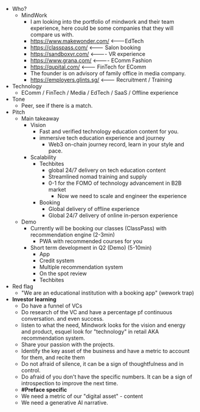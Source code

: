 - Who? 
    - MindWork
        - I am looking into the portfolio of mindwork and their team experience, here could be some companies that they will compare us with.
        - https://www.makewonder.com/ <---EdTech
        - https://classpass.com/ <--- Salon booking
        - https://sandboxvr.com/ <---- VR experience
        - https://www.grana.com/ <---- EComm Fashion
        - https://qupital.com/ <--- FinTech for EComm
        - The founder is on advisory of family office in media company.
        - https://employers.glints.sg/ <--- Recruitment / Training
- Technology
    - EComm / FinTech / Media / EdTech / SaaS / Offline experience
- Tone
    - Peer, see if there is a match.
- Pitch
    - Main takeaway
        - Vision
            - Fast and verified technology education content for you.
            - immersive tech education experience and journey
                - Web3 on-chain journey record, learn in your style and pace.
        - Scalability
            - Techbites
                - global 24/7 delivery on tech education content
                - Streamlined nomad training and supply
                - 0-1 for the FOMO of technology advancement in B2B market
                    - Now we need to scale and engineer the experience
            - Booking
                - Global delivery of offline experience
                - Global 24/7 delivery of online in-person experience
    - Demo
        - Currently will be booking our classes (ClassPass) with recommendation engine (2-3min)
            - PWA with recommended courses for you 
        - Short term development in Q2 (Demo) (5-10min)
            - App
            - Credit system
            - Multiple recommendation system
            - On the spot review
            - Techbites
- Red flag
    - "We are an educational institution with a booking app" (wework trap)
- **Investor learning**
    - Do have a funnel of VCs
    - Do research of the VC and have a percentage pf continuous conversation. and even success.
    - listen to what the need, Mindwork looks for the vision and energy and product, esquel look for "technology" in retail AKA recommendation system.
    - Share your passion with the projects.
    - Identify the key asset of the business and have a metric to account for them, and recite them
    - Do not afraid of silence, it can be a sign of thoughtfulness and in control.
    - Do afraid of you don't have the specific numbers. It can be a sign of introspection to improve the next time.
    - **#Preface specific**
    - We need a metric of our "digital asset" - content
    - We need a generative AI narrative.
